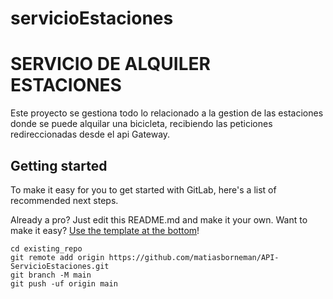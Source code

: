 # servicioEstaciones

# SERVICIO DE ALQUILER ESTACIONES

Este proyecto se gestiona todo lo relacionado a la gestion de las estaciones donde se puede alquilar una bicicleta, recibiendo las peticiones redireccionadas desde el api Gateway.
## Getting started

To make it easy for you to get started with GitLab, here's a list of recommended next steps.

Already a pro? Just edit this README.md and make it your own. Want to make it easy? [Use the template at the bottom](#editing-this-readme)!


```
cd existing_repo
git remote add origin https://github.com/matiasborneman/API-ServicioEstaciones.git
git branch -M main
git push -uf origin main
```

